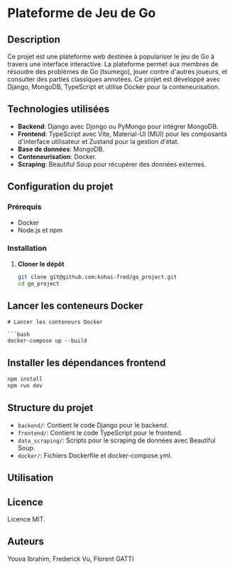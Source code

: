 # Plateforme de Jeu de Go

## Description

Ce projet est une plateforme web destinée à populariser le jeu de Go à travers une interface interactive. La plateforme permet aux membres de résoudre des problèmes de Go (tsumego), jouer contre d'autres joueurs, et consulter des parties classiques annotées. Ce projet est développé avec Django, MongoDB, TypeScript et utilise Docker pour la conteneurisation.

## Technologies utilisées

- **Backend**: Django avec Djongo ou PyMongo pour intégrer MongoDB.
- **Frontend**: TypeScript avec Vite, Material-UI (MUI) pour les composants d'interface utilisateur et Zustand pour la gestion d'état.
- **Base de données**: MongoDB.
- **Conteneurisation**: Docker.
- **Scraping**: Beautiful Soup pour récupérer des données externes.

## Configuration du projet

### Prérequis

- Docker
- Node.js et npm

### Installation

1. **Cloner le dépôt**
   ```bash
   git clone git@github.com:kohai-fred/go_project.git
   cd go_project
   ```

## **Lancer les conteneurs Docker**

<pre><div class="dark bg-gray-950 rounded-md border-[0.5px] border-token-border-medium"><div class="p-4 overflow-y-auto"><code class="!whitespace-pre hljs language-markdown"># Lancer les conteneurs Docker

```bash
docker-compose up --build
</code></div></div></pre>

## Installer les dépendances frontend

```bash
npm install
npm run dev
```

## Structure du projet

* `backend/`: Contient le code Django pour le backend.
* `frontend/`: Contient le code TypeScript pour le frontend.
* `data_scraping/`: Scripts pour le scraping de données avec Beautiful Soup.
* `docker/`: Fichiers Dockerfile et docker-compose.yml.

## Utilisation

## Licence

Licence MIT.

## Auteurs

Youva Ibrahim, Frederick Vu, Florent GATTI

